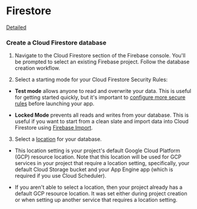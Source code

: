 # Firestore

[Detailed](https://firebase.google.com/docs/firestore/quickstart)

### Create a Cloud Firestore database

1. Navigate to the Cloud Firestore section of the Firebase console. You'll be prompted to select an existing Firebase project. Follow the database creation workflow.


2. Select a starting mode for your Cloud Firestore Security Rules:

- **Test mode** allows anyone to read and overwrite your data. This is useful for getting started quickly, but it's important to [configure more secure rules](https://firebase.google.com/docs/firestore/security/get-started) before launching your app.


- **Locked Mode** prevents all reads and writes from your database. This is useful if you want to start from a clean slate and import data into Cloud Firestore using [Firebase Import](https://firebase.google.com/docs/firestore/manage-data/export-import).

3. Select a [location](https://firebase.google.com/docs/firestore/locations#types) for your database.

- This location setting is your project's default Google Cloud Platform (GCP) resource location. Note that this location will be used for GCP services in your project that require a location setting, specifically, your default Cloud Storage bucket and your App Engine app (which is required if you use Cloud Scheduler).

- If you aren't able to select a location, then your project already has a default GCP resource location. It was set either during project creation or when setting up another service that requires a location setting.